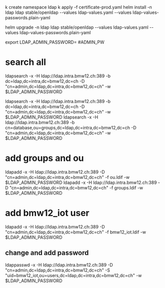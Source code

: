 
k create namespace ldap
k apply -f certificate-prod.yaml
helm install -n ldap ldap stable/openldap --values ldap-values.yaml --values ldap-values-passwords.plain-yaml

helm upgrade -n ldap ldap stable/openldap --values ldap-values.yaml --values ldap-values-passwords.plain-yaml


export LDAP_ADMIN_PASSWORD= #ADMIN_PW
# search all
ldapsearch -x -H ldap://ldap.intra.bmw12.ch:389 -b dc=ldap,dc=intra,dc=bmw12,dc=ch -D "cn=admin,dc=ldap,dc=intra,dc=bmw12,dc=ch" -w $LDAP_ADMIN_PASSWORD


ldapsearch -x -H ldap://ldap.intra.bmw12.ch:389 -b dc=ldap,dc=intra,dc=bmw12,dc=ch -D "cn=admin,dc=ldap,dc=intra,dc=bmw12,dc=ch" -w $LDAP_ADMIN_PASSWORD
ldapsearch -x -H ldap://ldap.intra.bmw12.ch:389 -b cn=database,ou=groups,dc=ldap,dc=intra,dc=bmw12,dc=ch -D "cn=admin,dc=ldap,dc=intra,dc=bmw12,dc=ch" -w $LDAP_ADMIN_PASSWORD


# add groups and ou
ldapadd -x -H ldap://ldap.intra.bmw12.ch:389 -D "cn=admin,dc=ldap,dc=intra,dc=bmw12,dc=ch" -f ou.ldif -w $LDAP_ADMIN_PASSWORD
ldapadd -x -H ldap://ldap.intra.bmw12.ch:389 -D "cn=admin,dc=ldap,dc=intra,dc=bmw12,dc=ch" -f groups.ldif -w $LDAP_ADMIN_PASSWORD


# add bmw12_iot user
ldapadd -x -H ldap://ldap.intra.bmw12.ch:389 -D "cn=admin,dc=ldap,dc=intra,dc=bmw12,dc=ch" -f bmw12_iot.ldif -w $LDAP_ADMIN_PASSWORD

## change and add password
ldappasswd -x -H ldap://ldap.intra.bmw12.ch:389 -D "cn=admin,dc=ldap,dc=intra,dc=bmw12,dc=ch" -S "uid=bmw12_iot,ou=users,dc=ldap,dc=intra,dc=bmw12,dc=ch"  -w $LDAP_ADMIN_PASSWORD
